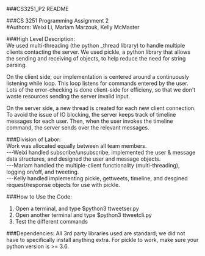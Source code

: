 ###CS3251_P2 README  

###CS 3251 Programming Assignment 2  
#Authors: Weixi Li, Mariam Marzouk, Kelly McMaster  

###High Level Description:  
We used multi-threading (the python _thread library) to handle multiple clients contacting the server.
We used pickle, a python library that allows the sending and receiving of objects, to help reduce the 
need for string parsing. 

On the client side, our implementation is centered around a continuously listening while loop. This loop
listens for commands entered by the user. Lots of the error-checking is done client-side for efficieny,
so that we don't waste resources sending the server invalid input.

On the server side, a new thread is created for each new client connection. 
To avoid the issue of IO blocking, the server keeps track of timeline messages for each user.
Then, when the user invokes the timeline command, the server sends over the relevant messages.

###Division of Labor:  
Work was allocated equally between all team members.  
---Weixi handled subscribe/unsubscribe, implemented the user & message data structures, and designed the user and message objects.  
---Mariam handled the multiple-client functionality (multi-threading), logging on/off, and tweeting.  
---Kelly handled implementing pickle, gettweets, timeline, and desgined request/response objects for use with pickle. 

###How to Use the Code:
1) Open a terminal, and type $python3 ttweetser.py <ServerPort>
2) Open another terminal and type $python3 ttweetcli.py <ServerIP> <ServerPort> <Username>
3) Test the different commands

###Dependencies:
All 3rd party libraries used are standard; we did not have to specifically install anything extra.
For pickle to work, make sure your python version is >= 3.6.

